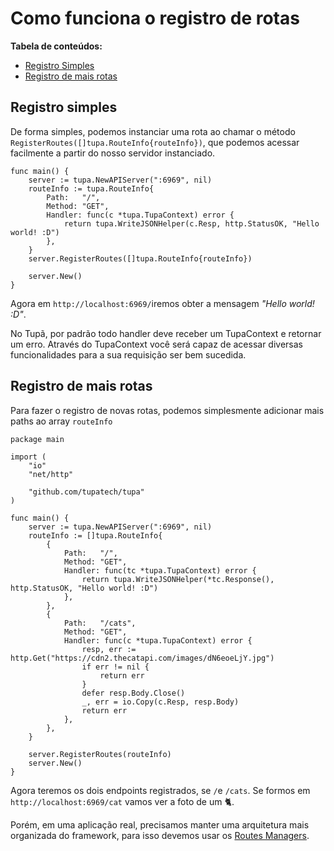 # Como funciona o registro de rotas
**Tabela de conteúdos:**
<ul>
  <li><a href="#registro-simples">Registro Simples</a></li>
  <li><a href="#registro-rotas">Registro de mais rotas</a></li>
</ul>

 <a id="registro-simples"></a>
## Registro simples
De forma simples, podemos instanciar uma rota ao chamar o método `RegisterRoutes([]tupa.RouteInfo{routeInfo})`, que podemos acessar facilmente a partir do nosso servidor instanciado.

```golang
func main() {
	server := tupa.NewAPIServer(":6969", nil)
	routeInfo := tupa.RouteInfo{
		Path:   "/",
		Method: "GET",
		Handler: func(c *tupa.TupaContext) error {
			return tupa.WriteJSONHelper(c.Resp, http.StatusOK, "Hello world! :D")
		},
	}
	server.RegisterRoutes([]tupa.RouteInfo{routeInfo})

	server.New()
}
```

Agora em `http://localhost:6969/`iremos obter a mensagem *"Hello world! :D"*.

No Tupã, por padrão todo handler deve receber um TupaContext e retornar um erro. Através do TupaContext você será capaz de acessar diversas funcionalidades para a sua requisição ser bem sucedida.

<a id="registro-rotas"></a>
## Registro de mais rotas
Para fazer o registro de novas rotas, podemos simplesmente adicionar mais paths ao array `routeInfo`


```golang
package main

import (
	"io"
	"net/http"

	"github.com/tupatech/tupa"
)

func main() {
	server := tupa.NewAPIServer(":6969", nil)
	routeInfo := []tupa.RouteInfo{
		{
			Path:   "/",
			Method: "GET",
			Handler: func(tc *tupa.TupaContext) error {
				return tupa.WriteJSONHelper(*tc.Response(), http.StatusOK, "Hello world! :D")
			},
		},
		{
			Path:   "/cats",
			Method: "GET",
			Handler: func(c *tupa.TupaContext) error {
				resp, err := http.Get("https://cdn2.thecatapi.com/images/dN6eoeLjY.jpg")
				if err != nil {
					return err
				}
				defer resp.Body.Close()
				_, err = io.Copy(c.Resp, resp.Body)
				return err
			},
		},
	}

	server.RegisterRoutes(routeInfo)
	server.New()
}

```

Agora teremos os dois endpoints registrados, se `/`e `/cats`. Se formos em `http://localhost:6969/cat` vamos ver a foto de um 🐈.

Porém, em uma aplicação real, precisamos manter uma arquitetura mais organizada do framework, para isso devemos usar os [Routes Managers](routes_manager.md). 